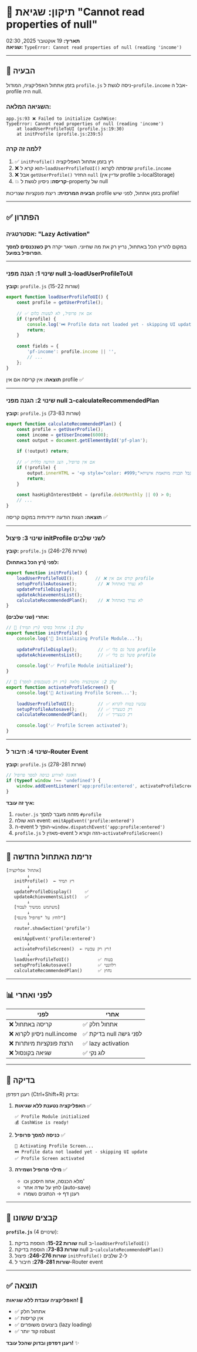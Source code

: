 # 🐛 תיקון: שגיאת "Cannot read properties of null"
**תאריך:** 19 אוקטובר 2025, 02:30  
**שגיאה:** `TypeError: Cannot read properties of null (reading 'income')`

---

## 🎯 הבעיה

בזמן אתחול האפליקציה, המודול `profile.js` ניסה לגשת ל-`profile.income` אבל ה-profile היה null.

### השגיאה המלאה:
```
app.js:93 ❌ Failed to initialize CashWise: 
TypeError: Cannot read properties of null (reading 'income')
    at loadUserProfileToUI (profile.js:19:30)
    at initProfile (profile.js:239:5)
```

### למה זה קרה?
1. ✅ `initProfile()` רץ בזמן אתחול האפליקציה
2. ❌ הוא קרא ל-`loadUserProfileToUI()` שניסתה לקרוא `profile.income`
3. ❌ אבל `getUserProfile()` החזיר `null` (עדיין אין profile ב-localStorage)
4. 💥 **קריסה:** ניסיון לגשת ל-property של null

**הבעיה המרכזית:** ריצת פונקציות שצריכות profile בזמן אתחול, לפני שיש profile!

---

## ✅ הפתרון

### אסטרטגיה: "Lazy Activation"
במקום להריץ הכל באתחול, נריץ רק את מה שחיוני. השאר יקרה **רק כשנכנסים למסך הפרופיל בפועל**.

---

### שינוי 1: הגנה מפני null ב-loadUserProfileToUI
**קובץ:** `profile.js` (שורות 15-22)

```javascript
export function loadUserProfileToUI() {
    const profile = getUserProfile();
    
    // ✅ אם אין פרופיל, לא לעשות כלום
    if (!profile) {
        console.log('⏭️ Profile data not loaded yet - skipping UI update');
        return;
    }
    
    const fields = {
        'pf-income': profile.income || '',
        // ...
    };
}
```

**תוצאה:** אין קריסה אם אין profile ✅

---

### שינוי 2: הגנה מפני null ב-calculateRecommendedPlan
**קובץ:** `profile.js` (שורות 73-83)

```javascript
export function calculateRecommendedPlan() {
    const profile = getUserProfile();
    const income = getUserIncome(6000);
    const output = document.getElementById('pf-plan');
    
    if (!output) return;
    
    // ✅ אם אין פרופיל, הצג הודעה כללית
    if (!profile) {
        output.innerHTML = '<p style="color: #999;">מלא את הפרטים למעלה כדי לקבל תכנית מותאמת אישית.</p>';
        return;
    }
    
    const hasHighInterestDebt = (profile.debtMonthly || 0) > 0;
    // ...
}
```

**תוצאה:** הצגת הודעה ידידותית במקום קריסה ✅

---

### שינוי 3: פיצול initProfile לשני שלבים
**קובץ:** `profile.js` (שורות 246-276)

**לפני (רץ הכל באתחול):**
```javascript
export function initProfile() {
    loadUserProfileToUI();        // ❌ קורס אם אין profile
    setupProfileAutosave();        // ❌ לא נצרך באתחול
    updateProfileDisplay();
    updateAchievementsList();
    calculateRecommendedPlan();    // ❌ לא נצרך באתחול
}
```

**אחרי (שני שלבים):**
```javascript
// 🔧 שלב 1: אתחול בסיסי (רץ תמיד)
export function initProfile() {
    console.log('👤 Initializing Profile Module...');
    
    updateProfileDisplay();        // ✅ פועל גם בלי profile
    updateAchievementsList();      // ✅ פועל גם בלי profile
    
    console.log('✅ Profile Module initialized');
}

// 🎯 שלב 2: אקטיבציה מלאה (רץ רק כשנכנסים למסך)
export function activateProfileScreen() {
    console.log('🎯 Activating Profile Screen...');
    
    loadUserProfileToUI();         // ✅ עכשיו בטוח לקרוא
    setupProfileAutosave();        // ✅ רק כשצריך
    calculateRecommendedPlan();    // ✅ רק כשצריך
    
    console.log('✅ Profile Screen activated');
}
```

---

### שינוי 4: חיבור ל-Router Event
**קובץ:** `profile.js` (שורות 278-281)

```javascript
// האזנה לאירוע כניסה למסך פרופיל
if (typeof window !== 'undefined') {
    window.addEventListener('app:profile:entered', activateProfileScreen);
}
```

**איך זה עובד:**
1. `router.js` מזהה מעבר למסך `#profile`
2. הוא שולח event: `emitAppEvent('profile:entered')`
3. ה-event הופך ל-`window.dispatchEvent('app:profile:entered')`
4. `profile.js` מאזין ל-event הזה וקורא ל-`activateProfileScreen()`

---

## 🔄 זרימת האתחול החדשה

```
[אתחול אפליקציה]
        ↓
   initProfile()  ← רץ תמיד
        ↓
   updateProfileDisplay()     ✅
   updateAchievementsList()   ✅
        ↓
   [משתמש ממשיך לעבוד]
        ↓
   [לוחץ על "פרופיל פיננסי"]
        ↓
   router.showSection('profile')
        ↓
   emitAppEvent('profile:entered')
        ↓
   activateProfileScreen()  ← רץ רק עכשיו!
        ↓
   loadUserProfileToUI()           ✅ בטוח
   setupProfileAutosave()          ✅ רלוונטי
   calculateRecommendedPlan()      ✅ נחוץ
```

---

## 📊 לפני ואחרי

| **לפני** | **אחרי** |
|-----------|----------|
| ❌ קריסה באתחול | ✅ אתחול חלק |
| ❌ ניסיון לקרוא null.income | ✅ בדיקת null לפני גישה |
| ❌ הרצת פונקציות מיותרות | ✅ lazy activation |
| ❌ שגיאה בקונסול | ✅ לוג נקי |

---

## 🧪 בדיקה

רענן דפדפן (Ctrl+Shift+R) ובדוק:

1. **האפליקציה נטענת ללא שגיאות** ✅
   ```
   ✅ Profile Module initialized
   💰 CashWise is ready!
   ```

2. **כניסה למסך פרופיל** ✅
   ```
   🎯 Activating Profile Screen...
   ⏭️ Profile data not loaded yet - skipping UI update
   ✅ Profile Screen activated
   ```

3. **מילוי פרופיל ושמירה** ✅
   - מלא הכנסה, אחוז חיסכון וכו'
   - לחץ על שדה אחר (auto-save)
   - רענן דף → הנתונים נשמרו

---

## 📁 קבצים ששונו

**`profile.js`** (4 שינויים):
1. **שורות 15-22:** הוספת בדיקת null ב-`loadUserProfileToUI()`
2. **שורות 73-83:** הוספת בדיקת null ב-`calculateRecommendedPlan()`
3. **שורות 246-276:** פיצול `initProfile()` ל-2 שלבים
4. **שורות 278-281:** חיבור ל-Router event

---

## ✅ תוצאה

**האפליקציה עובדת ללא שגיאות!** 🎉

- ✅ אתחול חלק
- ✅ אין קריסות
- ✅ ביצועים משופרים (lazy loading)
- ✅ קוד יותר robust

**רענן דפדפן ובדוק שהכל עובד!** ✨
